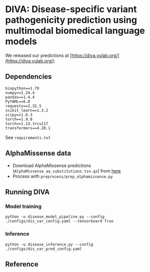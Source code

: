 # DIVA: Disease-specific variant pathogenicity prediction using multimodal biomedical language models

We released our predictions at [https://diva.yulab.org/](https://diva.yulab.org/)


## Dependencies

```
biopython==1.79
numpy==1.24.4
pandas==1.4.4
PyYAML==6.0
requests==2.32.5
scikit_learn==1.3.2
scipy==1.6.3
torch==1.9.0
torch==1.13.1+cu117
transformers==4.28.1
```
See `requirements.txt`

## AlphaMissense data

* Download AlphaMissense predictions (`AlphaMissense_aa_substitutions.tsv.gz`) from [here](https://console.cloud.google.com/storage/browser/dm_alphamissense)
* Process with `preprocess/prep_alphamissense.py`

## Running DIVA

### Model training

```
python -u disease_model_pipeline.py --config ./configs/dis_var_config.yaml --tensorboard True
```


### Inference

```
python -u disease_inference.py --config ./configs/dis_var_pred_config.yaml
```

## Reference
